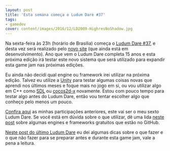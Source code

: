 ```yaml
---
layout: post
title: 'Esta semana começa o Ludum Dare #37'
tags:
- gamedev
cover: content/images/2016/12/LD2009-HighresNoShadow.jpg
---
```


Na sexta-feira às 23h (horário de Brasilia) começa o [Ludum Dare #37](https://ldjam.com/), e desta vez será realizado pelo [novo site](https://ldjam.com/) (que ainda está em desenvolvimento). Ano que vem o Ludum Dare completa 15 anos e esta próxima edição irá testar este novo sistema que será utilizado para expandir esta game jam nas próximas edições.

Eu ainda não decidi qual engine ou framework irei utilizar na próxima edição. Talvez eu utilize a [Unity](https://unity3d.com/pt/) para testar algumas coisas novas que aprendi nos últimos meses e foque mais no jogo em si, ou vou utilizar algo em C++ como [SDL](https://www.libsdl.org/) ou [cocos2d-x](http://www.cocos2d-x.org/) novamente. Estou com pouco tempo para testar algo antes do Ludum Dare, então vou tentar escolher algo que conheço pelo menos um pouco.

[Confira aqui](http://gamedeveloper.com.br/tag/ludum-dare/) as minhas participações anteriores, este vai ser o meu sexto Ludum Dare. Se você está em dúvida sobre o que utilizar, dê uma lida [neste post](http://gamedeveloper.com.br/engines-frameworks-open-source-github/) sobre algumas engines e frameworks gratuitos que estão no GitHub.

[Neste post do último Ludum Dare](http://gamedeveloper.com.br/comeca-o-ludum-dare-35/) eu dei algumas dicas sobre o que fazer e o que não fazer para se preparar antes e durante esta game jam, vale a pena a leitura.
